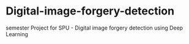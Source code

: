 # Digital-image-forgery-detection
semester Project for SPU - Digital image forgery detection using Deep Learning
